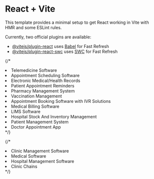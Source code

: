 # React + Vite

This template provides a minimal setup to get React working in Vite with HMR and some ESLint rules.

Currently, two official plugins are available:

- [@vitejs/plugin-react](https://github.com/vitejs/vite-plugin-react/blob/main/packages/plugin-react/README.md) uses [Babel](https://babeljs.io/) for Fast Refresh
- [@vitejs/plugin-react-swc](https://github.com/vitejs/vite-plugin-react-swc) uses [SWC](https://swc.rs/) for Fast Refresh

 {/* <li>Telemedicine Software</li>
                                        <li>Appointment Scheduling Software</li>
                                        <li>Electronic Medical/Health Records</li>
                                        <li>Patient Appointment Reminders</li>
                                        <li>Pharmacy Management System</li>
                                        <li>Vaccination Management</li>
                                        <li>Appointment Booking Software with IVR Solutions</li>
                                        <li>Medical Billing Software</li>
                                        <li>LIMS Software</li>
                                        <li>Hospital Stock And Inventory Management</li>
                                        <li>Patient Management System</li>
                                        <li>Doctor Appointment App</li> */}

{/* <li>Clinic Management Software</li>
                                            <li>Medical Software</li>
                                            <li>Hospital Management Software</li>
                                            <li>Clinic Chains</li> */}